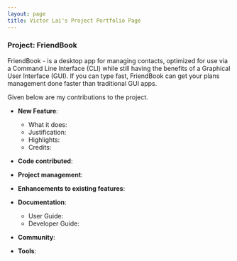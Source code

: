 ```yaml
---
layout: page
title: Victor Lai's Project Portfolio Page
---
```


### Project: FriendBook

FriendBook - is a desktop app for managing contacts, optimized for use via a Command Line Interface (CLI) while still having the benefits of a Graphical User Interface (GUI). If you can type fast, FriendBook can get your plans management done faster than traditional GUI apps.

Given below are my contributions to the project.

* **New Feature**:
  * What it does:
  * Justification:
  * Highlights:
  * Credits:

* **Code contributed**:

* **Project management**:

* **Enhancements to existing features**:

* **Documentation**:
  * User Guide:
  * Developer Guide:

* **Community**:

* **Tools**:
